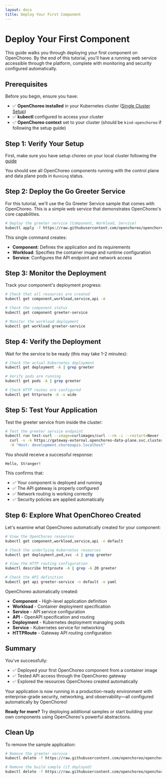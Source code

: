 ```yaml
---
layout: docs
title: Deploy Your First Component
---
```


# Deploy Your First Component

This guide walks you through deploying your first component on OpenChoreo. By the end of this tutorial, you'll have a running web service accessible through the platform, complete with monitoring and security configured automatically.

## Prerequisites

Before you begin, ensure you have:

- ✅ **OpenChoreo installed** in your Kubernetes cluster ([Single Cluster Setup](/docs/getting-started/single-cluster/))
- ✅ **kubectl** configured to access your cluster
- ✅ **OpenChoreo context** set to your cluster (should be `kind-openchoreo` if following the setup guide)

## Step 1: Verify Your Setup

First, make sure you have setup choreo on your local cluster following the [guide](/docs/getting-started/single-cluster)

You should see all OpenChoreo components running with the control plane and data plane pods in `Running` status.

## Step 2: Deploy the Go Greeter Service

For this tutorial, we'll use the Go Greeter Service sample that comes with OpenChoreo. This is a simple web service that demonstrates OpenChoreo's core capabilities.

```bash
# Deploy the greeter service (Component, Workload, Service)
kubectl apply -f https://raw.githubusercontent.com/openchoreo/openchoreo/main/samples/from-image/go-greeter-service/greeter-service.yaml
```

This single command creates:
- **Component**: Defines the application and its requirements
- **Workload**: Specifies the container image and runtime configuration  
- **Service**: Configures the API endpoint and network access

## Step 3: Monitor the Deployment

Track your component's deployment progress:

```bash
# Check that all resources are created
kubectl get component,workload,service,api -A

# Check the component status
kubectl get component greeter-service 

# Monitor the workload deployment
kubectl get workload greeter-service 
```

## Step 4: Verify the Deployment

Wait for the service to be ready (this may take 1-2 minutes):

```bash
# Check the actual Kubernetes deployment
kubectl get deployment -A | grep greeter

# Verify pods are running
kubectl get pods -A | grep greeter

# Check HTTP routes are configured
kubectl get httproute -A -o wide
```

## Step 5: Test Your Application

Test the greeter service from inside the cluster:

```bash
# Test the greeter service endpoint
kubectl run test-curl --image=curlimages/curl --rm -i --restart=Never -- \
  curl -v -k https://gateway-external.openchoreo-data-plane.svc.cluster.local/default/greeter-service/greeter/greet \
  -H "Host: development.choreoapis.localhost"
```

You should receive a successful response:
```text
Hello, Stranger!
```

This confirms that:
- ✅ Your component is deployed and running
- ✅ The API gateway is properly configured
- ✅ Network routing is working correctly
- ✅ Security policies are applied automatically

## Step 6: Explore What OpenChoreo Created

Let's examine what OpenChoreo automatically created for your component:

```bash
# View the OpenChoreo resources
kubectl get component,workload,service,api -n default

# Check the underlying Kubernetes resources
kubectl get deployment,pod,svc -A | grep greeter

# View the HTTP routing configuration
kubectl describe httproute -A | grep -A 20 greeter

# Check the API definition
kubectl get api greeter-service -n default -o yaml
```

OpenChoreo automatically created:
- **Component** - High-level application definition
- **Workload** - Container deployment specification  
- **Service** - API service configuration
- **API** - OpenAPI specification and routing
- **Deployment** - Kubernetes deployment managing pods
- **Service** - Kubernetes service for networking
- **HTTPRoute** - Gateway API routing configuration

## Summary

You've successfully:
- ✅ Deployed your first OpenChoreo component from a container image
- ✅ Tested API access through the OpenChoreo gateway
- ✅ Explored the resources OpenChoreo created automatically

Your application is now running in a production-ready environment with enterprise-grade security, networking, and observability—all configured automatically by OpenChoreo!

**Ready for more?** Try deploying additional samples or start building your own components using OpenChoreo's powerful abstractions.

## Clean Up

To remove the sample application:

```bash
# Remove the greeter service
kubectl delete -f https://raw.githubusercontent.com/openchoreo/openchoreo/main/samples/from-image/go-greeter-service/greeter-service.yaml

# Remove the build sample (if deployed)
kubectl delete -f https://raw.githubusercontent.com/openchoreo/openchoreo/main/samples/from-source/services/go-google-buildpack-reading-list/reading-list-service.yaml
```
